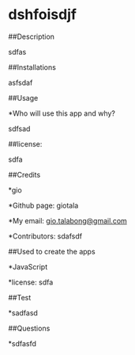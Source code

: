 # dshfoisdjf
##Description

sdfas

##Installations 

 asfsdaf 

##Usage 

 *Who will use this app and why? 

  sdfsad


##license: 

 sdfa 

##Credits 

 *gio 

 *Github page: giotala 

 *My email: gio.talabong@gmail.com 

 *Contributors: sdafsdf 

##Used to create the apps  

 *JavaScript 

 *license: sdfa 

##Test 

  *sadfasd 

##Questions 

  *sdfasfd 



